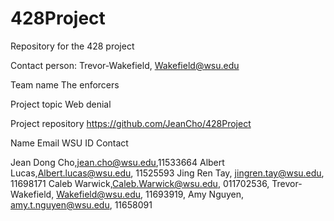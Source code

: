 # 428Project
Repository for the 428 project

Contact person: Trevor-Wakefield, Wakefield@wsu.edu

Team name The enforcers

Project topic Web denial

Project
repository
https://github.com/JeanCho/428Project

Name Email WSU ID Contact

Jean Dong Cho,jean.cho@wsu.edu,11533664
Albert Lucas,Albert.lucas@wsu.edu, 11525593
Jing Ren Tay, jingren.tay@wsu.edu, 11698171
Caleb Warwick,Caleb.Warwick@wsu.edu, 011702536,
Trevor-Wakefield, Wakefield@wsu.edu, 11693919,
Amy Nguyen, amy.t.nguyen@wsu.edu, 11658091
